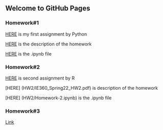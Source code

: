 ## Welcome to GitHub Pages



### Homework#1

[HERE](HW1/Homework-1.html) is my first assignment by Python

[HERE](HW1/IE360_Spring22_HW1.pdf) is the description of the homework

[HERE](HW1/Homework-1.ipynb) is the .ipynb file

### Homework#2

[HERE](HW2/Homework-2.html) is second assignment by R

[HERE] (HW2/IE360_Spring22_HW2.pdf) is description of the homework

[HERE] (HW2/Homework-2.ipynb) is the .ipynb file

### Homework#3

[Link](https://moodle.boun.edu.tr)
